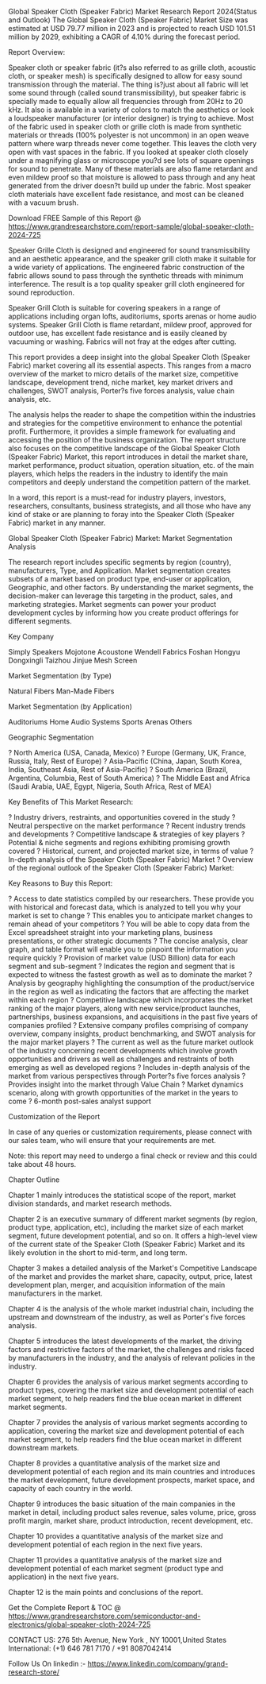 Global Speaker Cloth (Speaker Fabric) Market Research Report 2024(Status and Outlook)
The Global Speaker Cloth (Speaker Fabric) Market Size was estimated at USD 79.77 million in 2023 and is projected to reach USD 101.51 million by 2029, exhibiting a CAGR of 4.10% during the forecast period.

Report Overview:

Speaker cloth or speaker fabric (it?s also referred to as grille cloth, acoustic cloth, or speaker mesh) is specifically designed to allow for easy sound transmission through the material. The thing is?just about all fabric will let some sound through (called sound transmissibility), but speaker fabric is specially made to equally allow all frequencies through from 20Hz to 20 kHz. It also is available in a variety of colors to match the aesthetics or look a loudspeaker manufacturer (or interior designer) is trying to achieve. Most of the fabric used in speaker cloth or grille cloth is made from synthetic materials or threads (100% polyester is not uncommon) in an open weave pattern where warp threads never come together. This leaves the cloth very open with vast spaces in the fabric. If you looked at speaker cloth closely under a magnifying glass or microscope you?d see lots of square openings for sound to penetrate. Many of these materials are also flame retardant and even mildew proof so that moisture is allowed to pass through and any heat generated from the driver doesn?t build up under the fabric. Most speaker cloth materials have excellent fade resistance, and most can be cleaned with a vacuum brush.

Download FREE Sample of this Report @ https://www.grandresearchstore.com/report-sample/global-speaker-cloth-2024-725

Speaker Grille Cloth is designed and engineered for sound transmissibility and an aesthetic appearance, and the speaker grill cloth make it suitable for a wide variety of applications. The engineered fabric construction of the fabric allows sound to pass through the synthetic threads with minimum interference. The result is a top quality speaker grill cloth engineered for sound reproduction.

Speaker Grill Cloth is suitable for covering speakers in a range of applications including organ lofts, auditoriums, sports arenas or home audio systems. Speaker Grill Cloth is flame retardant, mildew proof, approved for outdoor use, has excellent fade resistance and is easily cleaned by vacuuming or washing. Fabrics will not fray at the edges after cutting.

This report provides a deep insight into the global Speaker Cloth (Speaker Fabric) market covering all its essential aspects. This ranges from a macro overview of the market to micro details of the market size, competitive landscape, development trend, niche market, key market drivers and challenges, SWOT analysis, Porter?s five forces analysis, value chain analysis, etc.

The analysis helps the reader to shape the competition within the industries and strategies for the competitive environment to enhance the potential profit. Furthermore, it provides a simple framework for evaluating and accessing the position of the business organization. The report structure also focuses on the competitive landscape of the Global Speaker Cloth (Speaker Fabric) Market, this report introduces in detail the market share, market performance, product situation, operation situation, etc. of the main players, which helps the readers in the industry to identify the main competitors and deeply understand the competition pattern of the market.

In a word, this report is a must-read for industry players, investors, researchers, consultants, business strategists, and all those who have any kind of stake or are planning to foray into the Speaker Cloth (Speaker Fabric) market in any manner.

Global Speaker Cloth (Speaker Fabric) Market: Market Segmentation Analysis

The research report includes specific segments by region (country), manufacturers, Type, and Application. Market segmentation creates subsets of a market based on product type, end-user or application, Geographic, and other factors. By understanding the market segments, the decision-maker can leverage this targeting in the product, sales, and marketing strategies. Market segments can power your product development cycles by informing how you create product offerings for different segments.

Key Company

Simply Speakers
Mojotone
Acoustone
Wendell Fabrics
Foshan Hongyu
Dongxingli
Taizhou Jinjue Mesh Screen

Market Segmentation (by Type)

Natural Fibers
Man-Made Fibers

Market Segmentation (by Application)

Auditoriums
Home Audio Systems
Sports Arenas
Others

Geographic Segmentation

? North America (USA, Canada, Mexico)
? Europe (Germany, UK, France, Russia, Italy, Rest of Europe)
? Asia-Pacific (China, Japan, South Korea, India, Southeast Asia, Rest of Asia-Pacific)
? South America (Brazil, Argentina, Columbia, Rest of South America)
? The Middle East and Africa (Saudi Arabia, UAE, Egypt, Nigeria, South Africa, Rest of MEA)

Key Benefits of This Market Research:

? Industry drivers, restraints, and opportunities covered in the study
? Neutral perspective on the market performance
? Recent industry trends and developments
? Competitive landscape & strategies of key players
? Potential & niche segments and regions exhibiting promising growth covered
? Historical, current, and projected market size, in terms of value
? In-depth analysis of the Speaker Cloth (Speaker Fabric) Market
? Overview of the regional outlook of the Speaker Cloth (Speaker Fabric) Market:

Key Reasons to Buy this Report:

? Access to date statistics compiled by our researchers. These provide you with historical and forecast data, which is analyzed to tell you why your market is set to change
? This enables you to anticipate market changes to remain ahead of your competitors
? You will be able to copy data from the Excel spreadsheet straight into your marketing plans, business presentations, or other strategic documents
? The concise analysis, clear graph, and table format will enable you to pinpoint the information you require quickly
? Provision of market value (USD Billion) data for each segment and sub-segment
? Indicates the region and segment that is expected to witness the fastest growth as well as to dominate the market
? Analysis by geography highlighting the consumption of the product/service in the region as well as indicating the factors that are affecting the market within each region
? Competitive landscape which incorporates the market ranking of the major players, along with new service/product launches, partnerships, business expansions, and acquisitions in the past five years of companies profiled
? Extensive company profiles comprising of company overview, company insights, product benchmarking, and SWOT analysis for the major market players
? The current as well as the future market outlook of the industry concerning recent developments which involve growth opportunities and drivers as well as challenges and restraints of both emerging as well as developed regions
? Includes in-depth analysis of the market from various perspectives through Porter?s five forces analysis
? Provides insight into the market through Value Chain
? Market dynamics scenario, along with growth opportunities of the market in the years to come
? 6-month post-sales analyst support

Customization of the Report

In case of any queries or customization requirements, please connect with our sales team, who will ensure that your requirements are met.

Note: this report may need to undergo a final check or review and this could take about 48 hours.

Chapter Outline

Chapter 1 mainly introduces the statistical scope of the report, market division standards, and market research methods.

Chapter 2 is an executive summary of different market segments (by region, product type, application, etc), including the market size of each market segment, future development potential, and so on. It offers a high-level view of the current state of the Speaker Cloth (Speaker Fabric) Market and its likely evolution in the short to mid-term, and long term.

Chapter 3 makes a detailed analysis of the Market's Competitive Landscape of the market and provides the market share, capacity, output, price, latest development plan, merger, and acquisition information of the main manufacturers in the market.

Chapter 4 is the analysis of the whole market industrial chain, including the upstream and downstream of the industry, as well as Porter's five forces analysis.

Chapter 5 introduces the latest developments of the market, the driving factors and restrictive factors of the market, the challenges and risks faced by manufacturers in the industry, and the analysis of relevant policies in the industry.

Chapter 6 provides the analysis of various market segments according to product types, covering the market size and development potential of each market segment, to help readers find the blue ocean market in different market segments.

Chapter 7 provides the analysis of various market segments according to application, covering the market size and development potential of each market segment, to help readers find the blue ocean market in different downstream markets.

Chapter 8 provides a quantitative analysis of the market size and development potential of each region and its main countries and introduces the market development, future development prospects, market space, and capacity of each country in the world.

Chapter 9 introduces the basic situation of the main companies in the market in detail, including product sales revenue, sales volume, price, gross profit margin, market share, product introduction, recent development, etc.

Chapter 10 provides a quantitative analysis of the market size and development potential of each region in the next five years.

Chapter 11 provides a quantitative analysis of the market size and development potential of each market segment (product type and application) in the next five years.

Chapter 12 is the main points and conclusions of the report.

Get the Complete Report & TOC @ https://www.grandresearchstore.com/semiconductor-and-electronics/global-speaker-cloth-2024-725

CONTACT US:
276 5th Avenue, New York , NY 10001,United States
International: (+1) 646 781 7170 / +91 8087042414

Follow Us On linkedin :- https://www.linkedin.com/company/grand-research-store/
